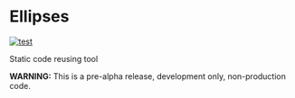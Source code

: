Ellipses
========

[![test](https://github.com/roktas/ellipses/actions/workflows/test.yml/badge.svg)](https://github.com/roktas/ellipses/actions/workflows/test.yml)

Static code reusing tool

**WARNING:** This is a pre-alpha release, development only, non-production code.

